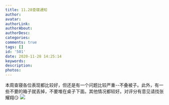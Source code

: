 ```yaml
---
title: 11.28查寝通知
author: 
avatar: 
authorLink: 
authorAbout: 
authorDesc: 
categories: 
comments: true
tags: []
id: '501'
date: 2020-11-28 14:25:14
keywords:
description:
photos:
---
```


本周查寝各位表现都比较好，但还是有一个问题比较严重--不叠被子。此外，有一些不要的箱子就丢掉，不要堆在桌子下面。其他情况都较好。对评分有意见请找张耀翔:smirk: ![](http://www.aiupc.xyz/wp-content/uploads/2020/11/QQ图片20201128181647.png)